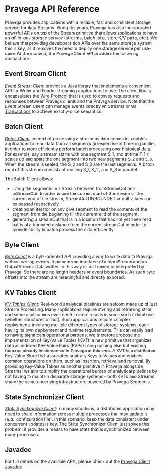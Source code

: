 <!--
Copyright Pravega Authors.

Licensed under the Apache License, Version 2.0 (the "License");
you may not use this file except in compliance with the License.
You may obtain a copy of the License at

    http://www.apache.org/licenses/LICENSE-2.0

Unless required by applicable law or agreed to in writing, software
distributed under the License is distributed on an "AS IS" BASIS,
WITHOUT WARRANTIES OR CONDITIONS OF ANY KIND, either express or implied.
See the License for the specific language governing permissions and
limitations under the License.
-->
# Pravega API Reference

Pravega provides applications with a reliable, fast and consistent storage service for data Streams.
Along the years, Pravega has also incorporated powerful APIs on top of the Stream primitive that allows
applications to have an _all-in-one storage service_ (streams, batch jobs, store K/V pairs, etc.). 
We believe that providing developers rich APIs over the same storage system this is key, as it removes
the need to deploy one storage service per use-case. At the moment, the Pravega Client API provides the 
following abstractions:

## Event Stream Client
_[Event Stream Client](https://github.com/pravega/pravega/tree/master/client/src/main/java/io/pravega/client/stream)_
provides a Java library that implements a convenient API for Writer and Reader streaming applications to use. The 
client library encapsulates the [Wire Protocol](wire-protocol.md) that is used to convey requests and responses 
between Pravega clients and the Pravega service. Note that the Event Stream Client can manage events directly on Streams
or via [Transactions](pravega-concepts.md/#transactions) to achieve exactly-once semantics.

## Batch Client
_[Batch Client](https://cncf.pravega.io/docs/latest/javadoc/clients/io/pravega/client/BatchClientFactory.html)_, instead of processing a stream as data comes in, 
enables applications to read data from all segments (irrespective of time) in parallel, in order to more efficiently
perform batch processing over historical data. For example, say a stream starts with one segment S_1, and at time T_1 it scales up and splits the one segment into two new segments S_2 and S_3. When the stream is sealed, the S_2 and S_3 are the last segments. A batch read of this stream consists of reading S_1, S_2, and S_3 in parallel.

The Batch Client allows:
- listing the segments in a Stream between fromStreamCut and toStreamCut. In order to use the current start of the stream or the current end of the stream, StreamCut.UNBOUNDED or null values can be passed respectively.
- creating an iterator on any give segment to read the contents of the segment from the beginning till the current end of the segment.
- generating a streamCut that is in a location that has not yet been read but is at a bounded distance from the current streamCut in order to provide ability to batch process the data efficiently.

## Byte Client
_[Byte Client](https://github.com/pravega/pravega/wiki/PDP-30-ByteStream-API)_ is a byte-oriented API providing a way 
to write data to Pravega without writing events. It presents an interface of a InputStream and an OutputStream. Data 
written in this way is not framed or interpreted by Pravega. So there are no length headers or event boundaries. As 
such byte offsets into the stream are meaningful and directly exposed.

## KV Tables Client
_[KV Tables Client](https://github.com/pravega/pravega/wiki/PDP-39-Key-Value-Tables)_: Real-world analytical 
pipelines are seldom made up of just Stream Processing. Many applications 
require storing and retrieving state, and some applications even need to store results in some sort of database 
(whether structured or not). Such applications require complex deployments involving multiple different types of 
storage systems, each having its own deployment and runtime requirements. This can easily lead to having significant 
operational burdens. We therefore propose the implementation of Key-Value Tables (KVT): a new primitive that organizes 
data as indexed Key-Value Pairs (KVPs) using nothing else but existing features already implemented in Pravega at 
this time. A KVT is a distributed Key-Value Store that associates arbitrary Keys to Values and enables common 
operations on them, such as insertion, retrieval and removal. By providing Key-Value Tables as another primitive 
in Pravega alongside Streams, we aim to simplify the operational burden of analytical pipelines by not having to 
maintain disparate storage systems - both KVTs and Streams share the same underlying infrastructure powered by 
Pravega Segments.

## State Synchronizer Client
_[State Synchronizer Client](https://github.com/pravega/pravega/blob/master/client/src/main/java/io/pravega/client/state/StateSynchronizer.java)_:
In many situations, a distributed application may need to share information across multiple processes that may
update it (e.g., configuration file). In this scenario, keep the data consistent under concurrent updates is key.
The State Synchronizer Client just solves this problem: it provides a means to have state that is synchronized between 
many processes.

## Javadoc
For full details on the available APIs, please check out the [Pravega Client Javadoc](clients/index.html).
